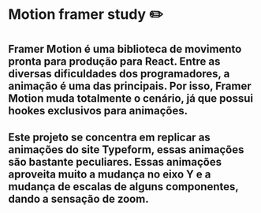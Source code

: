 # Motion framer study :pencil2:

## Framer Motion é uma biblioteca de movimento pronta para produção para React. Entre as diversas dificuldades dos programadores, a animação é uma das principais. Por isso, Framer Motion muda totalmente o cenário, já que possui hookes exclusivos para animações.

## Este projeto se concentra em replicar as animações do site Typeform, essas animações são bastante peculiares. Essas animações aproveita muito a mudança no eixo Y e a mudança de escalas de alguns componentes, dando a sensação de zoom. 
